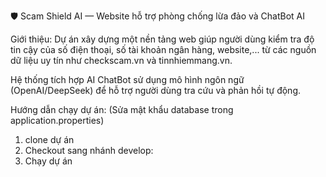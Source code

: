 🛡️ Scam Shield AI — Website hỗ trợ phòng chống lừa đảo và ChatBot AI      

Giới thiệu: 
Dự án xây dựng một nền tảng web giúp người dùng kiểm tra độ tin cậy của số điện thoại, số tài khoản ngân hàng, website,... từ các nguồn dữ liệu uy tín như checkscam.vn và tinnhiemmang.vn.

Hệ thống tích hợp AI ChatBot sử dụng mô hình ngôn ngữ (OpenAI/DeepSeek) để hỗ trợ người dùng tra cứu và phản hồi tự động.

Hướng dẫn chạy dự án:
(Sửa mật khẩu database trong application.properties)
1. clone dự án
2. Checkout sang nhánh develop:
3. Chạy dự án

